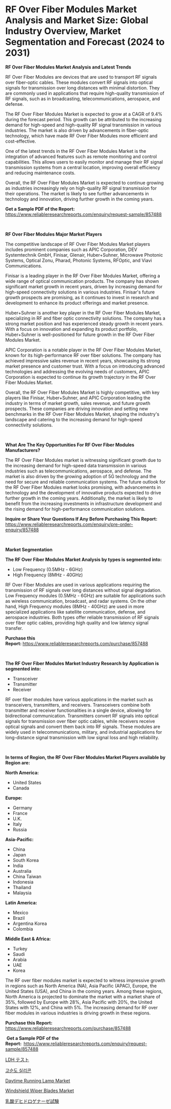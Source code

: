 <p><h1>RF Over Fiber Modules Market Analysis and Market Size: Global Industry Overview, Market Segmentation and Forecast (2024 to 2031)</h1></p><p><strong>RF Over Fiber Modules Market Analysis and Latest Trends</strong></p>
<p><p>RF Over Fiber Modules are devices that are used to transport RF signals over fiber-optic cables. These modules convert RF signals into optical signals for transmission over long distances with minimal distortion. They are commonly used in applications that require high-quality transmission of RF signals, such as in broadcasting, telecommunications, aerospace, and defense.</p><p>The RF Over Fiber Modules Market is expected to grow at a CAGR of 9.4% during the forecast period. This growth can be attributed to the increasing demand for high-speed and high-quality RF signal transmission in various industries. The market is also driven by advancements in fiber-optic technology, which have made RF Over Fiber Modules more efficient and cost-effective.</p><p>One of the latest trends in the RF Over Fiber Modules Market is the integration of advanced features such as remote monitoring and control capabilities. This allows users to easily monitor and manage their RF signal transmission systems from a central location, improving overall efficiency and reducing maintenance costs.</p><p>Overall, the RF Over Fiber Modules Market is expected to continue growing as industries increasingly rely on high-quality RF signal transmission for their operations. The market is likely to see further advancements in technology and innovation, driving further growth in the coming years.</p></p>
<p><strong>Get a Sample PDF of the Report:&nbsp;</strong> <a href="https://www.reliableresearchreports.com/enquiry/request-sample/857488">https://www.reliableresearchreports.com/enquiry/request-sample/857488</a></p>
<p>&nbsp;</p>
<p><strong>RF Over Fiber Modules Major Market Players</strong></p>
<p><p>The competitive landscape of RF Over Fiber Modules Market players includes prominent companies such as APIC Corporation, DEV Systemtechnik GmbH, Finisar, Glenair, Huber+Suhner, Microwave Photonic Systems, Optical Zonu, Pharad, Photonic Systems, RFOptic, and Viavi Communications.</p><p>Finisar is a leading player in the RF Over Fiber Modules Market, offering a wide range of optical communication products. The company has shown significant market growth in recent years, driven by increasing demand for high-speed connectivity solutions in various industries. Finisar's future growth prospects are promising, as it continues to invest in research and development to enhance its product offerings and market presence.</p><p>Huber+Suhner is another key player in the RF Over Fiber Modules Market, specializing in RF and fiber optic connectivity solutions. The company has a strong market position and has experienced steady growth in recent years. With a focus on innovation and expanding its product portfolio, Huber+Suhner is well-positioned for future growth in the RF Over Fiber Modules Market.</p><p>APIC Corporation is a notable player in the RF Over Fiber Modules Market, known for its high-performance RF over fiber solutions. The company has achieved impressive sales revenue in recent years, showcasing its strong market presence and customer trust. With a focus on introducing advanced technologies and addressing the evolving needs of customers, APIC Corporation is expected to continue its growth trajectory in the RF Over Fiber Modules Market.</p><p>Overall, the RF Over Fiber Modules Market is highly competitive, with key players like Finisar, Huber+Suhner, and APIC Corporation leading the industry in terms of market growth, sales revenue, and future growth prospects. These companies are driving innovation and setting new benchmarks in the RF Over Fiber Modules Market, shaping the industry's landscape and catering to the increasing demand for high-speed connectivity solutions.</p></p>
<p>&nbsp;</p>
<p><strong>What Are The Key Opportunities For RF Over Fiber Modules Manufacturers?</strong></p>
<p><p>The RF Over Fiber Modules market is witnessing significant growth due to the increasing demand for high-speed data transmission in various industries such as telecommunications, aerospace, and defense. The market is also driven by the growing adoption of 5G technology and the need for secure and reliable communication systems. The future outlook for the RF Over Fiber Modules market looks promising, with advancements in technology and the development of innovative products expected to drive further growth in the coming years. Additionally, the market is likely to benefit from the increasing investments in infrastructure development and the rising demand for high-performance communication solutions.</p></p>
<p><strong>Inquire or Share Your Questions If Any Before Purchasing This Report:</strong> <a href="https://www.reliableresearchreports.com/enquiry/pre-order-enquiry/857488">https://www.reliableresearchreports.com/enquiry/pre-order-enquiry/857488</a></p>
<p>&nbsp;</p>
<p><strong>Market Segmentation</strong></p>
<p><strong>The RF Over Fiber Modules Market Analysis by types is segmented into:</strong></p>
<p><ul><li>Low Frequency (0.5MHz - 6GHz)</li><li>High Frequency (8MHz - 40GHz)</li></ul></p>
<p><p>RF Over Fiber Modules are used in various applications requiring the transmission of RF signals over long distances without signal degradation. Low Frequency modules (0.5MHz - 6GHz) are suitable for applications such as wireless communication, broadcast, and radar systems. On the other hand, High Frequency modules (8MHz - 40GHz) are used in more specialized applications like satellite communication, defense, and aerospace industries. Both types offer reliable transmission of RF signals over fiber optic cables, providing high quality and low latency signal transfer.</p></p>
<p><strong>Purchase this Report:&nbsp;</strong><a href="https://www.reliableresearchreports.com/purchase/857488">https://www.reliableresearchreports.com/purchase/857488</a></p>
<p>&nbsp;</p>
<p><strong>The RF Over Fiber Modules Market Industry Research by Application is segmented into:</strong></p>
<p><ul><li>Transceiver</li><li>Transmitter</li><li>Receiver</li></ul></p>
<p><p>RF over fiber modules have various applications in the market such as transceivers, transmitters, and receivers. Transceivers combine both transmitter and receiver functionalities in a single device, allowing for bidirectional communication. Transmitters convert RF signals into optical signals for transmission over fiber optic cables, while receivers receive optical signals and convert them back into RF signals. These modules are widely used in telecommunications, military, and industrial applications for long-distance signal transmission with low signal loss and high reliability.</p></p>
<p>&nbsp;</p>
<p><strong>In terms of Region, the RF Over Fiber Modules Market Players available by Region are:</strong></p>
<p>
    <p> <strong> North America: </strong>
        <ul>
            <li>United States</li>
            <li>Canada</li>
        </ul>
        </p> 
    <p> <strong> Europe: </strong>
        <ul>
            <li>Germany</li>
            <li>France</li>
            <li>U.K.</li>
            <li>Italy</li>
            <li>Russia</li>
        </ul>
        </p> 
    <p> <strong> Asia-Pacific: </strong>
        <ul>
            <li>China</li>
            <li>Japan</li>
            <li>South Korea</li>
            <li>India</li>
            <li>Australia</li>
            <li>China Taiwan</li>
            <li>Indonesia</li>
            <li>Thailand</li>
            <li>Malaysia</li>
        </ul>
        </p> 
    <p> <strong> Latin America: </strong>
        <ul>
            <li>Mexico</li>
            <li>Brazil</li>
            <li>Argentina Korea</li>
            <li>Colombia</li>
        </ul>
        </p> 
    <p> <strong> Middle East & Africa: </strong>
        <ul>
            <li>Turkey</li>
            <li>Saudi</li>
            <li>Arabia</li>
            <li>UAE</li>
            <li>Korea</li>
        </ul>
    </p>
    </p>
<p><p>The RF over fiber modules market is expected to witness impressive growth in regions such as North America (NA), Asia Pacific (APAC), Europe, the United States (USA), and China in the coming years. Among these regions, North America is projected to dominate the market with a market share of 35%, followed by Europe with 28%, Asia Pacific with 20%, the United States with 12%, and China with 5%. The increasing demand for RF over fiber modules in various industries is driving growth in these regions.</p></p>
<p><strong>Purchase this Report: </strong><a href="https://www.reliableresearchreports.com/purchase/857488">https://www.reliableresearchreports.com/purchase/857488</a></p>
<p>&nbsp;<strong>Get a Sample PDF of the Report:&nbsp;&nbsp;</strong><a href="https://www.reliableresearchreports.com/enquiry/request-sample/857488">https://www.reliableresearchreports.com/enquiry/request-sample/857488</a></p>
<p><strong></strong></p>
<p><p><a href="https://github.com/cnnriuez22368/Market-Research-Report-List-1/blob/main/52234769450.md">LDH テスト</a></p><p><a href="https://github.com/iansanftyord09878/Market-Research-Report-List-1/blob/main/39246058682.md">고순도 실리콘</a></p><p><a href="https://issuu.com/reportprime-2/docs/daytime-running-lamp-market-size-2030.pptx">Daytime Running Lamp Market</a></p><p><a href="https://issuu.com/reportprime-2/docs/windshield-wiper-blades-market-size-2030.pptx">Windshield Wiper Blades Market</a></p><p><a href="https://github.com/zekaoe592392/Market-Research-Report-List-1/blob/main/79781879449.md">乳酸デヒドロゲナーゼ試験</a></p></p>